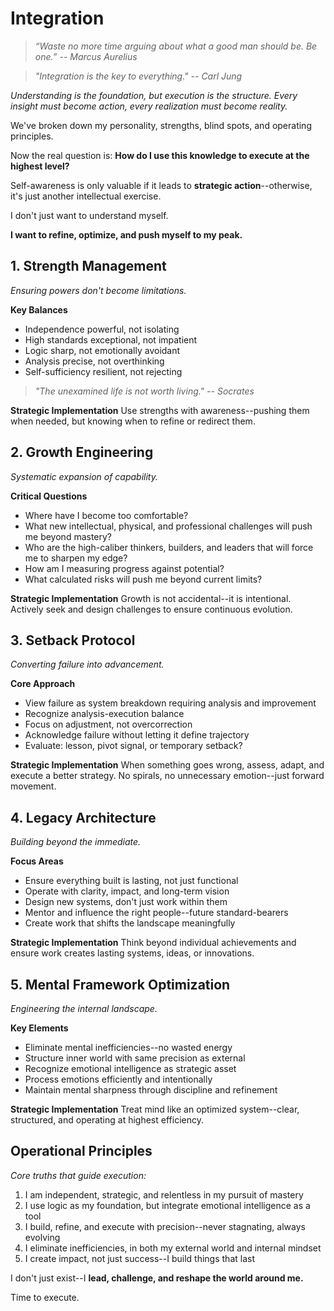 # Integration

> *“Waste no more time arguing about what a good man should be. Be one.” -- Marcus Aurelius*

> *"Integration is the key to everything." -- Carl Jung*

*Understanding is the foundation, but execution is the structure. Every insight must become action, every realization must become reality.*

We've broken down my personality, strengths, blind spots, and operating principles.

Now the real question is: **How do I use this knowledge to execute at the highest level?**

Self-awareness is only valuable if it leads to **strategic action**--otherwise, it's just another intellectual exercise.

I don't just want to understand myself.

**I want to refine, optimize, and push myself to my peak.**

## 1. Strength Management

*Ensuring powers don't become limitations.*

**Key Balances**
- Independence powerful, not isolating
- High standards exceptional, not impatient
- Logic sharp, not emotionally avoidant
- Analysis precise, not overthinking
- Self-sufficiency resilient, not rejecting

> *"The unexamined life is not worth living." -- Socrates*

**Strategic Implementation**
Use strengths with awareness--pushing them when needed, but knowing when to refine or redirect them.

## 2. Growth Engineering

*Systematic expansion of capability.*

**Critical Questions**
- Where have I become too comfortable?
- What new intellectual, physical, and professional challenges will push me beyond mastery?
- Who are the high-caliber thinkers, builders, and leaders that will force me to sharpen my edge?
- How am I measuring progress against potential?
- What calculated risks will push me beyond current limits?

**Strategic Implementation**
Growth is not accidental--it is intentional. Actively seek and design challenges to ensure continuous evolution.

## 3. Setback Protocol

*Converting failure into advancement.*

**Core Approach**
- View failure as system breakdown requiring analysis and improvement
- Recognize analysis-execution balance
- Focus on adjustment, not overcorrection
- Acknowledge failure without letting it define trajectory
- Evaluate: lesson, pivot signal, or temporary setback?

**Strategic Implementation**
When something goes wrong, assess, adapt, and execute a better strategy. No spirals, no unnecessary emotion--just forward movement.

## 4. Legacy Architecture

*Building beyond the immediate.*

**Focus Areas**
- Ensure everything built is lasting, not just functional
- Operate with clarity, impact, and long-term vision
- Design new systems, don't just work within them
- Mentor and influence the right people--future standard-bearers
- Create work that shifts the landscape meaningfully

**Strategic Implementation**
Think beyond individual achievements and ensure work creates lasting systems, ideas, or innovations.

## 5. Mental Framework Optimization

*Engineering the internal landscape.*

**Key Elements**
- Eliminate mental inefficiencies--no wasted energy
- Structure inner world with same precision as external
- Recognize emotional intelligence as strategic asset
- Process emotions efficiently and intentionally
- Maintain mental sharpness through discipline and refinement

**Strategic Implementation**
Treat mind like an optimized system--clear, structured, and operating at highest efficiency.

## Operational Principles

*Core truths that guide execution:*

1.  I am independent, strategic, and relentless in my pursuit of mastery
2.  I use logic as my foundation, but integrate emotional intelligence as a tool
3.  I build, refine, and execute with precision--never stagnating, always evolving
4.  I eliminate inefficiencies, in both my external world and internal mindset
5.  I create impact, not just success--I build things that last

I don't just exist--I **lead, challenge, and reshape the world around me.**

Time to execute.